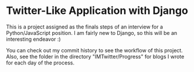 # Twitter-Like Application with Django

This is a project assigned as the finals steps of an interview for a Python/JavaScript position. I am fairly new to Django, so this will be an interesting endeavor :)

You can check out my commit history to see the workflow of this project. Also, see the folder in the directory "IMTwitter/Progress" for blogs I wrote for each day of the process.
